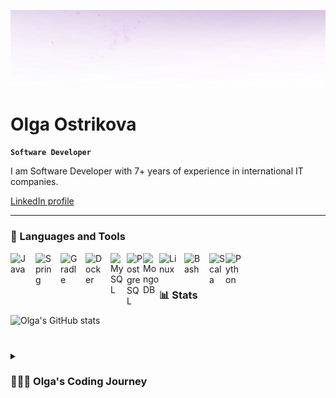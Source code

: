 ![backround](resources/night_backround.png)
# Olga Ostrikova 

**`Software Developer`** 

I am Software Developer with 7+ years of experience in international IT companies.

 <p align="left">
      <a href="https://www.linkedin.com/in/iamolgaostrikova" 
            target="_blank" 
            className="text-blue-500 dark:text-fuchsia-300 hover:underline underline-offset-2 decoration-2 decoration-fuchsia-300 dark:decoration-blue-300"             rel="noreferrer noopener">
      LinkedIn profile</a>
 </p>
 
 ---

### 🧰 Languages and Tools

<img align="left" alt="Java" width="30px" style="padding-right:10px;" src="https://cdn.jsdelivr.net/gh/devicons/devicon/icons/java/java-original.svg"/>
<img align="left" alt="Spring" width="30px" style="padding-right:10px;" src="https://cdn.jsdelivr.net/gh/devicons/devicon/icons/spring/spring-original.svg" />
<img align="left" alt="Gradle" width="30px" style="padding-right:10px;" src="https://cdn.jsdelivr.net/gh/devicons/devicon/icons/gradle/gradle-plain.svg" />
<img align="left" alt="Docker" width="30px" style="padding-right:10px;" src="https://cdn.jsdelivr.net/gh/devicons/devicon/icons/docker/docker-original.svg" />
<img align="left" alt="MySQL" width="26px" src="https://cdn.jsdelivr.net/gh/devicons/devicon/icons/mysql/mysql-original.svg" />
<img align="left" alt="PostgreSQL" width="26px" src="https://cdn.jsdelivr.net/gh/devicons/devicon/icons/postgresql/postgresql-original.svg" />
<img align="left" alt="MongoDB" width="26px" src="https://cdn.jsdelivr.net/gh/devicons/devicon/icons/mongodb/mongodb-original.svg" />
<img align="left" alt="Linux" width="30px" style="padding-right:10px;" src="https://cdn.jsdelivr.net/gh/devicons/devicon/icons/linux/linux-original.svg" />
<!--img align="left" alt="React" width="30px" style="padding-right:10px;" src="https://cdn.jsdelivr.net/gh/devicons/devicon/icons/react/react-original.svg" /-->

<img align="left" alt="Bash" width="30px" style="padding-right:10px;" src="https://cdn.jsdelivr.net/gh/devicons/devicon/icons/bash/bash-original.svg" />
<img align="left" alt="Scala" width="26px" src="https://cdn.jsdelivr.net/gh/devicons/devicon/icons/scala/scala-original.svg" />
<img align="left" alt="Python" width="26px" src="https://cdn.jsdelivr.net/gh/devicons/devicon/icons/python/python-original.svg" />

<br />

#


### 📊 Stats

![Olga's GitHub stats](https://github-readme-stats.vercel.app/api?username=iamolgaolga&show_icons=true&theme=gruvbox)


#

<details>
 <summary><h3>👩🏻‍💻 Olga's Coding Journey</h3></summary>
   I started my coding journey as a naive computer science student with a passion to learn everything I could about this programming and math world - mathematics, code, linux, theory, languages and etc.. In the middle of studieng I felt a desire to excel in Java. I wanted more and needed a mentor in my coding journey. All this landed me a back-end software engineering job. My first job as intern was in EMC (Dell EMC) company. I developed storage array performance testing tool and insteased my knowlidge about Java, SQL, JUnit testing, project's life and how to be a good team member. After internship I started working full-time for EMC (Dell EMC). I worked on a storage array sizing tool. I improved and updated the configuration and sizing algorithm to cover new features of updated storage arrays. Apart from that, I developed a tool used for reports generating. These reports describe condition and utilisation of elements and devices of a storage array. This reduced the time of report generation (which was formerly done manually) from 2 weeks to 5 minutes. During this project I gained deep understanding about storage arrays internals and passed EMC SPEED Performance Guru exam. I also took part in DellEMC student program as a mentor. After Dell EMC company I started working on Cardpay company (a FinTech company). I worked on one of the core payment teams. I developed a reverse-proxy service responsible for mobile clients applications' integrity and security vulnerability checks and a part Mobile API which unlocked integrations with Android/iOS applications. This project unblocked signing of multiple contracts for the company. I led a team of 6 developers/test engineers and 2 analysts on several cross-functional projects which added support of different payment platforms. This included team and department roadmap planning, team staffing, mentorship of junior and middle engineers, cross-team collaboration with Security, Legal, Product and Design teams. Implementing these projects opened new streams of customers from LATAM and EMEA regions and increased department ARR. Of cause I have a dream of building my own app and help young developers to find their own way in this journew and level up their skills!
   

<!-- [website]: https://mywebsite.com -->

